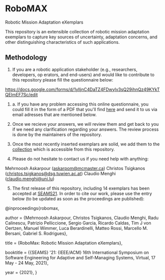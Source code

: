 # RoboMAX
Robotic Mission Adaptation eXemplars


This repository is an extensible collection of robotic mission adaptation exemplars to capture key sources of uncertainty, adaptation concerns, and other distinguishing characteristics of such applications.

## Methodology

1. If you are a robotic application stakeholder (e.g., researchers, developers, op erators, and end-users) and would like to contribute to this repository please fill the questionnaire below:

https://docs.google.com/forms/d/1ylljnC4DaTZ4FDwylv3sQ29ihnQz49KYkTQElmEF7Sc/edit

1. a. If you have any problem accessing this online questionnaire, you could fill it in the form of a PDF that you'll find [here](https://github.com/Askarpour/RoboMAX/blob/main/Questionnaire.pdf) and send it to us via email adresses that are mentioned below.

2. Once we recieve your answers, we will review them and get back to you if we need any clarification regarding your answers. The review process is done by the maintainers of the repository.

3. Once the most recently inserted exemplars are solid, we add them to the [collection](https://github.com/Askarpour/RoboMAX/blob/main/Exemplars.csv) which is accessible from this repository.

4. Please do not hesitate to contact us if you need help with anything:

Mehrnoosh Askarpour (askarpom@mcmaster.ca)
Christos	Tsigkanos (christos.tsigkanos@dsg.tuwien.ac.at)
Claudio Menghi (claudio.menghi@uni.lu)

5. The first release of this repository, including 14 exemplars has been accepted at [SEAMS21](https://conf.researchr.org/home/seams-2021). In order to cite our work, please use the entry below (to be updated as soon as the proceedings are published):

@inproceedings{robomax,

  author    = {Mehrnoosh Askarpour, Christos	Tsigkanos, Claudio Menghi, Radu Calinescu, Patrizio	Pelliccione, Sergio	Garcia, Ricardo Caldas, Tim J von Oertzen, Manuel Wimmer, Luca Berardinelli, Matteo	Rossi, Marcello M. Bersani, Gabriel S. Rodrigues},
  
  title     = {RoboMax: Robotic Mission Adaptation eXemplars},
  
  booktitle = {{SEAMS} '21: {IEEE/ACM} 16th International Symposium on Software Engineering
               for Adaptive and Self-Managing Systems, Virtual,
               17 May - 24 May, 2021},
               
  year      = {2021},
}



